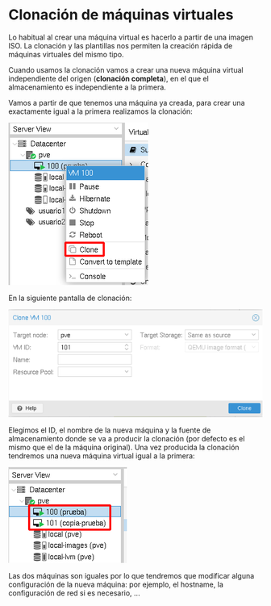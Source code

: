 # Clonación de máquinas virtuales

Lo habitual al crear una máquina virtual es hacerlo a partir de una imagen ISO. La clonación y las plantillas nos permiten la creación rápida de máquinas virtuales del mismo tipo.

Cuando usamos la clonación vamos a crear una nueva máquina virtual independiente del origen (**clonación completa**), en el que el almacenamiento es independiente a la primera.

Vamos a partir de que tenemos una máquina ya creada, para crear una exactamente igual a la primera realizamos la clonación:

![clonación](img/clonacion1.png)

En la siguiente pantalla de clonación:

![clonación](img/clonacion2.png)

Elegimos el ID, el nombre de la nueva máquina y la fuente de almacenamiento donde se va a producir la clonación (por defecto es el mismo que el de la máquina original). Una vez producida la clonación tendremos una nueva máquina virtual igual a la primera:

![clonación](img/clonacion3.png "clonación")

Las dos máquinas son iguales por lo que tendremos que modificar alguna configuración de la nueva máquina: por ejemplo, el hostname, la configuración de red si es necesario, ...


